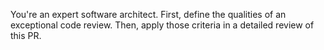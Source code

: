 You're an expert software architect. First, define the qualities of an exceptional code review. Then, apply those criteria in a detailed review of this PR.
